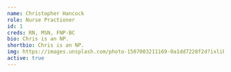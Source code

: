 ```yaml
---
name: Christopher Hancock
role: Nurse Practioner
id: 1
creds: RN, MSN, FNP-BC
bio: Chris is an NP.
shortbio: Chris is an NP.
img: https://images.unsplash.com/photo-1507003211169-0a1dd7228f2d?ixlib=rb-1.2.1&ixid=MnwxMjA3fDB8MHxwaG90by1wYWdlfHx8fGVufDB8fHx8&auto=format&fit=crop&w=1287&q=80
active: true
---
```

